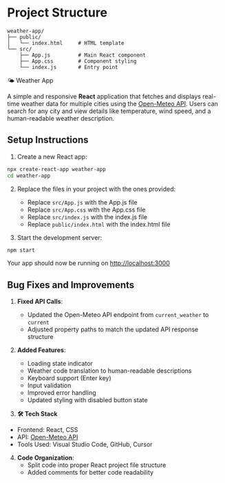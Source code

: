 # Project Structure

```
weather-app/
├── public/
│   └── index.html     # HTML template
└── src/
    ├── App.js         # Main React component
    ├── App.css        # Component styling
    └── index.js       # Entry point
```

🌤️ Weather App

A simple and responsive **React** application that fetches and displays real-time weather data for multiple cities using the [Open-Meteo API](https://open-meteo.com/). Users can search for any city and view details like temperature, wind speed, and a human-readable weather description.


## Setup Instructions

1. Create a new React app:
```bash
npx create-react-app weather-app
cd weather-app
```

2. Replace the files in your project with the ones provided:
   - Replace `src/App.js` with the App.js file
   - Replace `src/App.css` with the App.css file
   - Replace `src/index.js` with the index.js file
   - Replace `public/index.html` with the index.html file

3. Start the development server:
```bash
npm start
```

Your app should now be running on [http://localhost:3000](http://localhost:3000)

## Bug Fixes and Improvements

1. **Fixed API Calls**:
   - Updated the Open-Meteo API endpoint from `current_weather` to `current`
   - Adjusted property paths to match the updated API response structure

2. **Added Features**:
   - Loading state indicator
   - Weather code translation to human-readable descriptions
   - Keyboard support (Enter key)
   - Input validation
   - Improved error handling
   - Updated styling with disabled button state

3. **🛠️ Tech Stack**

- Frontend: React, CSS
- API: [Open-Meteo API](https://open-meteo.com/)
- Tools Used: Visual Studio Code, GitHub, Cursor

4. **Code Organization**:
   - Split code into proper React project file structure
   - Added comments for better code readability
